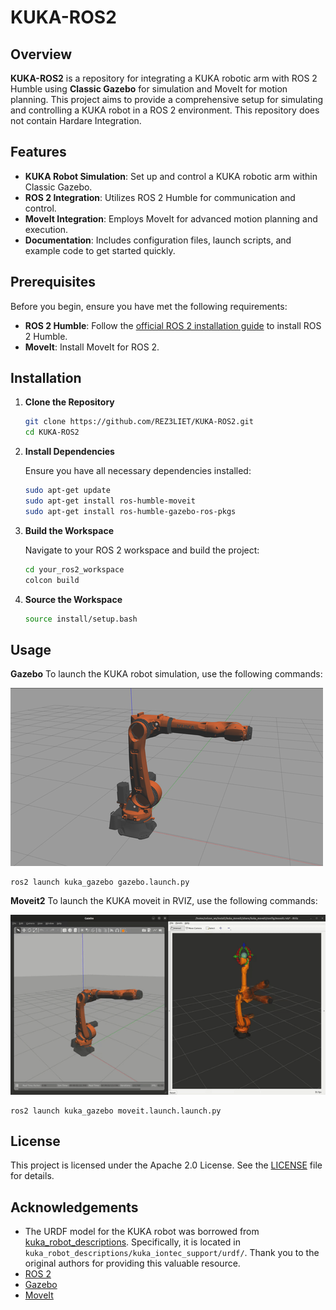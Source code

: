 # KUKA-ROS2

## Overview

**KUKA-ROS2** is a repository for integrating a KUKA robotic arm with ROS 2 Humble using **Classic Gazebo** for simulation and MoveIt for motion planning. This project aims to provide a comprehensive setup for simulating and controlling a KUKA robot in a ROS 2 environment.
This repository does not contain Hardare Integration.

## Features

- **KUKA Robot Simulation**: Set up and control a KUKA robotic arm within Classic Gazebo.
- **ROS 2 Integration**: Utilizes ROS 2 Humble for communication and control.
- **MoveIt Integration**: Employs MoveIt for advanced motion planning and execution.
- **Documentation**: Includes configuration files, launch scripts, and example code to get started quickly.

## Prerequisites

Before you begin, ensure you have met the following requirements:

- **ROS 2 Humble**: Follow the [official ROS 2 installation guide](https://docs.ros.org/en/humble/Installation.html) to install ROS 2 Humble.
- **MoveIt**: Install MoveIt for ROS 2.

## Installation

1. **Clone the Repository**

    ```bash
    git clone https://github.com/REZ3LIET/KUKA-ROS2.git
    cd KUKA-ROS2
    ```

2. **Install Dependencies**

    Ensure you have all necessary dependencies installed:

    ```bash
    sudo apt-get update
    sudo apt-get install ros-humble-moveit
    sudo apt-get install ros-humble-gazebo-ros-pkgs
    ```

3. **Build the Workspace**

    Navigate to your ROS 2 workspace and build the project:

    ```bash
    cd your_ros2_workspace
    colcon build
    ```

4. **Source the Workspace**

    ```bash
    source install/setup.bash
    ```

## Usage
**Gazebo**
To launch the KUKA robot simulation, use the following commands:

![Kuka in Gazebo](./readme_data/kuka_gazebo.png)

```
ros2 launch kuka_gazebo gazebo.launch.py
```

**Moveit2**
To launch the KUKA moveit in RVIZ, use the following commands:

![Kuka in RVIZ](./readme_data/kuka_moveit.gif)

```
ros2 launch kuka_gazebo moveit.launch.launch.py
```

## License
This project is licensed under the Apache 2.0 License. See the [LICENSE](./LICENSE) file for details.


## Acknowledgements
- The URDF model for the KUKA robot was borrowed from [kuka_robot_descriptions](https://github.com/kroshu/kuka_robot_descriptions). Specifically, it is located in `kuka_robot_descriptions/kuka_iontec_support/urdf/`. Thank you to the original authors for providing this valuable resource.
- [ROS 2](https://index.ros.org/doc/ros2/)
- [Gazebo](http://gazebosim.org/)
- [MoveIt](https://moveit.ros.org/)
